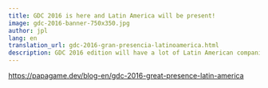```yaml
---
title: GDC 2016 is here and Latin America will be present!
image: gdc-2016-banner-750x350.jpg
author: jpl
lang: en
translation_url: gdc-2016-gran-presencia-latinoamerica.html
description: GDC 2016 edition will have a lot of Latin American companies and professionals in the Expo and business meetings, plus there will be a Latam Meetup
---
```


https://papagame.dev/blog-en/gdc-2016-great-presence-latin-america
